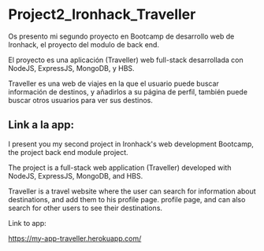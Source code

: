 # Project2_Ironhack_Traveller

Os presento mi segundo proyecto en Bootcamp de desarrollo web de Ironhack, el proyecto
del modulo de back end.

El proyecto es una aplicación (Traveller) web full-stack desarrollada con NodeJS, ExpressJS, MongoDB, y HBS.

Traveller es una web de viajes en la que el usuario puede buscar información de destinos, y añadirlos a su 
página de perfil, también puede buscar otros usuarios para ver sus destinos.

Link a la app:
---------------------------------------------------------------------------------

I present you my second project in Ironhack's web development Bootcamp, the project
back end module project.

The project is a full-stack web application (Traveller) developed with NodeJS, ExpressJS, MongoDB, and HBS.

Traveller is a travel website where the user can search for information about destinations, and add them to his profile page. 
profile page, and can also search for other users to see their destinations.

Link to app:

https://my-app-traveller.herokuapp.com/

